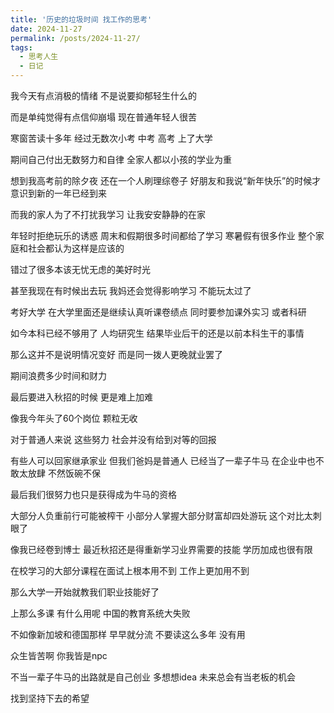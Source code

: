 ```yaml
---
title: '历史的垃圾时间 找工作的思考'
date: 2024-11-27
permalink: /posts/2024-11-27/
tags:
  - 思考人生
  - 日记
---
```


我今天有点消极的情绪 不是说要抑郁轻生什么的

而是单纯觉得有点信仰崩塌 现在普通年轻人很苦 

寒窗苦读十多年 经过无数次小考 中考 高考 上了大学 

期间自己付出无数努力和自律 全家人都以小孩的学业为重 

想到我高考前的除夕夜 还在一个人刷理综卷子 好朋友和我说“新年快乐”的时候才意识到新的一年已经到来

而我的家人为了不打扰我学习 让我安安静静的在家

年轻时拒绝玩乐的诱惑 周末和假期很多时间都给了学习 寒暑假有很多作业 整个家庭和社会都认为这样是应该的

错过了很多本该无忧无虑的美好时光

甚至我现在有时候出去玩 我妈还会觉得影响学习 不能玩太过了

考好大学 在大学里面还是继续认真听课卷绩点 同时要参加课外实习 或者科研

如今本科已经不够用了 人均研究生 结果毕业后干的还是以前本科生干的事情 

那么这并不是说明情况变好 而是同一拨人更晚就业罢了 

期间浪费多少时间和财力

最后要进入秋招的时候 更是难上加难 

像我今年头了60个岗位 颗粒无收

对于普通人来说 这些努力 社会并没有给到对等的回报

有些人可以回家继承家业 但我们爸妈是普通人 已经当了一辈子牛马 在企业中也不敢太放肆 不然饭碗不保

最后我们很努力也只是获得成为牛马的资格 

大部分人负重前行可能被榨干 小部分人掌握大部分财富却四处游玩 这个对比太刺眼了 

像我已经卷到博士 最近秋招还是得重新学习业界需要的技能 学历加成也很有限

在校学习的大部分课程在面试上根本用不到 工作上更加用不到 

那么大学一开始就教我们职业技能好了 

上那么多课 有什么用呢 中国的教育系统大失败

不如像新加坡和德国那样 早早就分流 不要读这么多年 没有用

众生皆苦啊 你我皆是npc

不当一辈子牛马的出路就是自己创业 多想想idea 未来总会有当老板的机会 

找到坚持下去的希望
